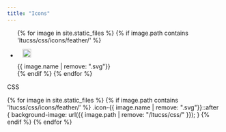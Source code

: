 ```yaml
---
title: "Icons"
---
```


<ul class="sg-icon-list">
{% for image in site.static_files %}
    {% if image.path contains 'ltucss/css/icons/feather/' %}
        <li>
            <img style="width: 20px; height: 20px; margin: 12px;" src="{{ site.baseurl }}{{ image.path }}" alt="" class="img-thumbnail"><br>
            {{ image.name | remove: ".svg"}}
        </li>
    {% endif %}
{% endfor %}
</ul>

CSS

{% for image in site.static_files %}
    {% if image.path contains 'ltucss/css/icons/feather/' %}
        .icon-{{ image.name | remove: ".svg"}}::after {
            background-image: url({{ image.path | remove: "/ltucss/css/" }});
        }
    {% endif %}
{% endfor %}
